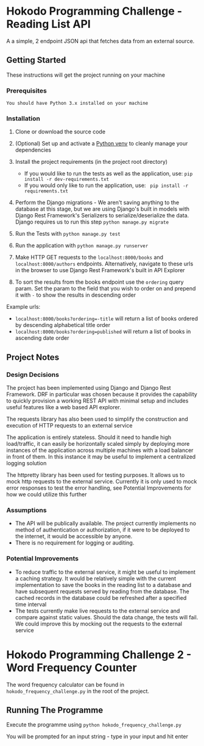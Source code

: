# Hokodo Programming Challenge - Reading List API

A a simple, 2 endpoint JSON api that fetches data from an external source. 

## Getting Started
These instructions will get the project running on your machine

### Prerequisites 
```
You should have Python 3.x installed on your machine
```
### Installation
1. Clone or download the source code

2. (Optional) Set up and activate a [Python venv](https://docs.python.org/3/library/venv.html) to cleanly manage your dependencies

3. Install the project requirements (in the project root directory)
    - If you would like to run the tests as well as the application, use:
    ```pip install -r dev-requirements.txt```
    - If you would only like to run the application, use:
    ``` pip install -r requirements.txt```

4. Perform the Django migrations - We aren't saving anything to the database at this stage, but we are using Django's built in models
with Django Rest Framework's Serializers to  serialize/deserialize the data. Django requires us to run this step ```python manage.py migrate```

5. Run the Tests with ```python manage.py test```

6. Run the application with
    ```python manage.py runserver```
    
7. Make HTTP GET requests to the ```localhost:8000/books``` and ```localhost:8000/authors``` endpoints. Alternatively,
navigate to these urls in the browser to use Django Rest Framework's built in API Explorer

8. To sort the results from the books endpoint use the ```ordering``` query param. Set the param to the field that you 
wish to order on and prepend it with ```-``` to show the results in descending order

Example urls:
- ```localhost:8000/books?ordering=-title``` will return a list of books ordered by descending alphabetical title order
- ```localhost:8000/books?ordering=published``` will return a list of books in ascending date order
## Project Notes
### Design Decisions
The project has been implemented using Django and Django Rest Framework. DRF in particular was chosen because it 
provides the capability to quickly provision a working REST API with minimal setup and includes useful features like
a web based API explorer.

The requests library has also been used to simplify the construction and execution of HTTP requests to an external service

The application is entirely stateless. Should it need to handle high load/traffic, it can easily be horizontally scaled 
simply by deploying more instances of the application across multiple machines with a load balancer in front of them.
In this instance it may be useful to implement a centralized logging solution

The httpretty library has been used for testing purposes. It allows us to mock http requests to the external service.
Currently it is only used to mock error responses to test the error handling, see Potential Improvements for how we could
utilize this further
### Assumptions
- The API will be publically available. The project currently implements no method of authentication or authorization,
if it were to be deployed to the internet, it would be accessible by anyone.
- There is no requirement for logging or auditing. 
### Potential Improvements
- To reduce traffic to the external service, it might be useful to implement a caching strategy. It would be relatively
simple with the current implementation to save the books in the reading list to a database and have subsequent requests
served by reading from the database. The cached records in the database could be refreshed after a specified time interval
- The tests currently make live requests to the external service and compare against static values. Should the data change,
the tests will fail. We could improve this by mocking out the requests to the external service

# Hokodo Programming Challenge 2 - Word Frequency Counter
The word frequency calculator can be found in ```hokodo_frequency_challenge.py``` in the root of the project.
## Running The Programme
Execute the programme using ```python hokodo_frequency_challenge.py```

You will be prompted for an input string - type in your input and hit enter

